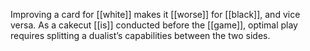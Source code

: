 Improving a card for [[white]] makes it [[worse]] for [[black]], and vice versa. As a cakecut [[is]] conducted before the [[game]], optimal play requires splitting a dualist’s capabilities between the two sides.